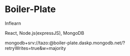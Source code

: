 # Boiler-Plate

Inflearn

React, Node.js(expressJS), MongoDB

mongodb+srv://tazo:<password>@boiler-plate.daskp.mongodb.net/<dbname>?retryWrites=true&w=majority
